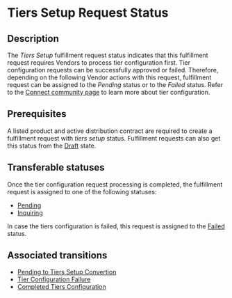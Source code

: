 # Tiers Setup Request Status
## Description
The *Tiers Setup* fulfillment request status indicates that this fulfillment request requires Vendors to process tier configuration first. Tier configuration requests can be successfully approved or failed. Therefore, depending on the following Vendor actions with this request, fulfillment request can be assigned to the *Pending* status or to the *Failed* status. Refer to the [Connect community page](https://connect.cloudblue.com/community/modules/tier-config/) to learn more about tier configuration. 
## Prerequisites
A listed product and active distribution contract are required to create a fulfillment request with *tiers setup* status. Fulfillment requests can also get this status from the [Draft](draft.html) state.
## Transferable statuses
Once the tier configuration request processing is completed, the fulfillment request is assigned to one of the following statuses:

* [Pending](s-b-pending.html)
* [Inquiring](s-d-inquiring.html)

In case the tiers configuration is failed, this request is assigned to the [Failed](s-f-failed.html) status.
## Associated transitions
* [Pending to Tiers Setup Convertion](t-5-pending-tiers-setup.html)
* [Tier Configuration Failure](t-6-tiers-setup-failed)
* [Completed Tiers Configuration](t7-tiers-setup-pending.html)
